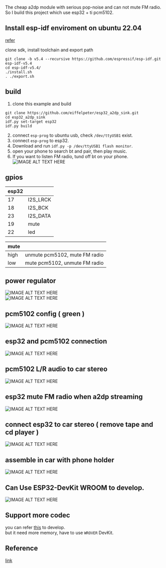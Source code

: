 The cheap a2dp module with serious pop-noise and can not mute FM radio.  
So I build this project which use esp32 + ti pcm5102.  

## Install esp-idf enviroment on ubuntu 22.04
[refer](https://docs.espressif.com/projects/esp-idf/en/release-v5.4/esp32/get-started/linux-macos-setup.html#)  

clone sdk, install toolchain and export path
```
git clone -b v5.4 --recursive https://github.com/espressif/esp-idf.git esp-idf-v5.4
cd esp-idf-v5.4/
./install.sh
. ./export.sh
```

##  build
1. clone this example and build  
```
git clone https://github.com/eiffelpeter/esp32_a2dp_sink.git
cd esp32_a2dp_sink
idf.py set-target esp32
idf.py build
```  
2. connect `esp-prog` to ubuntu usb, check `/dev/ttyUSB1` exist.  
3. connect `esp-prog` to esp32.  
4. Download and run `idf.py -p /dev/ttyUSB1 flash monitor`.  
5. open your phone to search bt and pair, then play music.  
6. If you want to listen FM radio, tund off bt on your phone.  
![IMAGE ALT TEXT HERE](./doc/iphone_search_bt.jpg)


## gpios 
| esp32 |          |
|-------|----------|
|  17   | I2S_LRCK |
|  18   | I2S_BCK  |
|  23   | I2S_DATA |
|  19   | mute     |
|  22   | led      |

| mute |                               |
|------|-------------------------------|
| high | unmute pcm5102, mute FM radio |
| low  | mute pcm5102, unmute FM radio |


## power regulator
![IMAGE ALT TEXT HERE](./doc/power_ldo.png)  
![IMAGE ALT TEXT HERE](./doc/power_source.jpg)

## pcm5102 config ( green )
![IMAGE ALT TEXT HERE](./doc/pcm5102_config.jpg)  

## esp32 and pcm5102 connection
![IMAGE ALT TEXT HERE](./doc/esp32_pcm5102_connection.jpg)  

## pcm5102 L/R audio to car stereo
![IMAGE ALT TEXT HERE](./doc/bt_audio_inject.png)  

## esp32 mute FM radio when a2dp streaming
![IMAGE ALT TEXT HERE](./doc/esp32_mute_radio.png)  

## connect esp32 to car stereo ( remove tape and cd player )   
![IMAGE ALT TEXT HERE](./doc/connect_esp32_to_car_stereo.JPG)  

## assemble in car with phone holder
![IMAGE ALT TEXT HERE](./doc/install_on_car.jpg)  

## Can Use ESP32-DevKit WROOM to develop.
![IMAGE ALT TEXT HERE](./doc/ESP32-DevKitC-WROOM.jpg)  

## Support more codec
you can refer [this](https://github.com/cfint/esp32-a2dp-sink) to develop.  
but it need more memory, have to use `WROVER` DevKit.  

## Reference
[link](https://github.com/espressif/esp-idf/issues/14795)  
